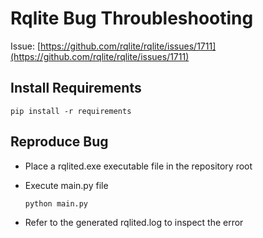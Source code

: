 # Rqlite Bug Throubleshooting

Issue: [https://github.com/rqlite/rqlite/issues/1711](https://github.com/rqlite/rqlite/issues/1711)

## Install Requirements
``` pip install -r requirements ```

## Reproduce Bug
- Place a rqlited.exe executable file in the repository root

- Execute main.py file

    ``` python main.py ```

- Refer to the generated rqlited.log to inspect the error
